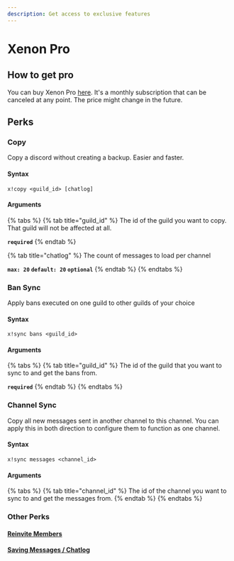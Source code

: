```yaml
---
description: Get access to exclusive features
---
```


# Xenon Pro

## How to get pro

You can buy Xenon Pro [here](https://www.patreon.com/merlinfuchs). It's a monthly subscription that can be canceled at any point. The price might change in the future.

## Perks

### Copy

Copy a discord without creating a backup. Easier and faster.

#### Syntax

```text
x!copy <guild_id> [chatlog]
```

#### Arguments

{% tabs %}
{% tab title="guild\_id" %}
The id of the guild you want to copy. That guild will not be affected at all.

**`required`**
{% endtab %}

{% tab title="chatlog" %}
The count of messages to load per channel

**`max: 20` `default: 20` `optional`**
{% endtab %}
{% endtabs %}

### Ban Sync

Apply bans executed on one guild to other guilds of your choice

#### Syntax

```text
x!sync bans <guild_id>
```

#### Arguments

{% tabs %}
{% tab title="guild\_id" %}
The id of the guild that you want to sync to and get the bans from.

**`required`**
{% endtab %}
{% endtabs %}

### Channel Sync

Copy all new messages sent in another channel to this channel. You can apply this in both direction to configure them to function as one channel.

#### Syntax

```text
x!sync messages <channel_id>
```

#### Arguments

{% tabs %}
{% tab title="channel\_id" %}
The id of the channel you want to sync to and get the messages from.
{% endtab %}
{% endtabs %}

### Other Perks

#### [Reinvite Members](https://docs.discord.club/xenon/how-to/backups#reinvite-members)

#### [Saving Messages / Chatlog](backups.md)

